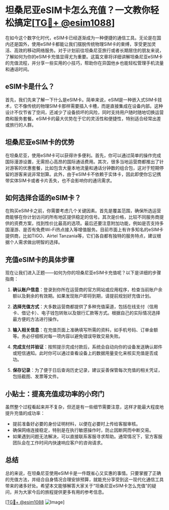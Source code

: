 # 坦桑尼亚eSIM卡怎么充值？一文教你轻松搞定[[TG💪+ @esim1088](https://t.me/s/esim1088)]

在如今这个数字化时代，eSIM卡已经逐渐成为一种便捷的通信工具。无论是在国内还是国外，使用eSIM卡都能让我们摆脱传统物理SIM卡的束缚，享受更加灵活、高效的移动网络服务。对于计划前往坦桑尼亚旅行或者长期居住的朋友来说，了解如何为你的eSIM卡充值显得尤为重要。这篇文章将详细讲解坦桑尼亚eSIM卡的充值流程，并分享一些实用的小技巧，帮助你在异国他乡也能轻松管理手机流量和通话时间。

## eSIM卡是什么？

首先，我们先来了解一下什么是eSIM卡。简单来说，eSIM是一种嵌入式SIM卡技术，它不像传统的物理SIM卡那样需要插入卡槽，而是直接集成在设备内部。这种设计不仅节省了空间，还减少了设备损坏的风险，同时支持用户随时随地切换运营商和服务套餐。eSIM卡的最大优势在于它的灵活性和便捷性，特别适合经常出差或旅行的人群。

## 坦桑尼亚eSIM卡的优势

在坦桑尼亚，使用eSIM卡可以获得许多便利。首先，你可以通过简单的操作完成国际漫游设置，无需担心高昂的国际通话费用。其次，很多当地运营商都推出了针对游客的优惠套餐，比如包含大量本地流量和通话分钟数的组合包，这对于短期停留的游客来说非常划算。此外，由于eSIM卡不依赖于实体卡，因此即使你忘记携带实体SIM卡或者卡片丢失，也不会影响你的通讯需求。

## 如何选择合适的eSIM卡？

在购买eSIM卡之前，你需要考虑几个关键因素。首先是覆盖范围，确保所选运营商能够在你计划访问的所有地区提供稳定的信号。其次是价格，比较不同服务商提供的资费方案，找到性价比最高的选项。最后还要注意附加功能，例如是否支持多国漫游、是否有免费Wi-Fi热点接入等增值服务。目前市面上有许多知名的eSIM卡提供商，比如TIGO、Airtel Tanzania等，它们各自都有独特的服务特点，建议根据个人需求做出明智的选择。

## 充值eSIM卡的具体步骤

现在让我们进入正题——如何为你的坦桑尼亚eSIM卡充值呢？以下是详细的步骤指南：

1. **确认账户信息**：登录到你所在运营商的官方网站或应用程序，检查当前账户余额以及剩余的有效期。如果发现账户即将到期，请提前规划好充值计划。

2. **选择充值方式**：大多数运营商都提供了多种充值渠道，包括在线支付（信用卡、借记卡）、电子钱包转账以及银行汇款等方式。根据自己的实际情况选择最方便的方法进行操作。

3. **输入相关信息**：在充值页面上准确填写所需的资料，如手机号码、订单金额等。务必仔细核对每一项内容以避免错误导致交易失败。

4. **完成支付并验证**：按照提示完成付款后，系统会自动向你的设备发送确认邮件或短信通知。此时你可以通过查看设备上的数据用量变化来核实充值是否成功。

5. **保存记录**：为了便于日后查询历史记录，建议妥善保管每次充值的相关凭证，包括截图、发票等文件。

## 小贴士：提高充值成功率的小窍门

虽然整个过程看起来并不复杂，但还是有一些细节需要注意，这样才能最大程度地提升充值的成功率：

- 提前准备好必要的身份证明材料，以便在必要时上传给客服审核。
- 确保网络连接稳定，特别是在执行敏感操作时，防止因断网而中断交易。
- 如果遇到问题无法解决，可以直接联系客服寻求帮助。通常情况下，官方客服团队会在工作时间内快速响应客户的咨询请求。

## 总结

总的来说，在坦桑尼亚使用eSIM卡是一件既省心又实惠的事情。只要掌握了正确的充值方法，并结合自身情况合理安排预算，就能充分享受到这一现代化通信工具带来的诸多好处。希望本文能够解答大家关于“坦桑尼亚eSIM卡怎么充值”的疑问，并为大家今后的旅程提供更多有用的参考信息。

[[TG💪+ @esim1088](https://t.me/s/esim1088) ![Image](https://i.postimg.cc/4NQfJmqS/Snipaste-2025-05-13-00-14-12.png)]